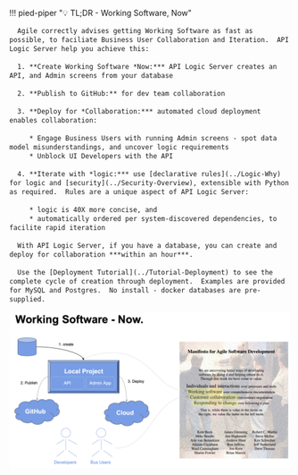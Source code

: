 !!! pied-piper ":bulb: TL;DR - Working Software, Now"

      Agile correctly advises getting Working Software as fast as possible, to faciliate Business User Collaboration and Iteration.  API Logic Server help you achieve this:

      1. **Create Working Software *Now:*** API Logic Server creates an API, and Admin screens from your database

      2. **Publish to GitHub:** for dev team collaboration

      3. **Deploy for *Collaboration:*** automated cloud deployment enables collaboration:
      
         * Engage Business Users with running Admin screens - spot data model misunderstandings, and uncover logic requirements
         * Unblock UI Developers with the API

      4. **Iterate with *logic:*** use [declarative rules](../Logic-Why) for logic and [security](../Security-Overview), extensible with Python as required.  Rules are a unique aspect of API Logic Server:
      
         * logic is 40X more concise, and 
         * automatically ordered per system-discovered dependencies, to facilite rapid iteration

      With API Logic Server, if you have a database, you can create and deploy for collaboration ***within an hour***.

      Use the [Deployment Tutorial](../Tutorial-Deployment) to see the complete cycle of creation through deployment.  Examples are provided for MySQL and Postgres.  No install - docker databases are pre-supplied.

![Behave Summary](images/devops/working-software-now.png)

